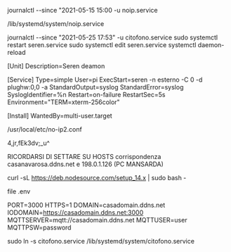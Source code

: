 journalctl --since "2021-05-15 15:00 -u noip.service 


/lib/systemd/system/noip.service


journalctl --since "2021-05-25 17:53"  -u citofono.service 
sudo systemctl restart seren.service 
sudo systemctl edit seren.service 
systemctl daemon-reload

[Unit]
Description=Seren deamon

[Service]
Type=simple
User=pi
ExecStart=seren -n esterno -C 0 -d plughw:0,0 -a
StandardOutput=syslog
StandardError=syslog
SyslogIdentifier=%n
Restart=on-failure
RestartSec=5s
Environment="TERM=xterm-256color"

[Install]
WantedBy=multi-user.target


/usr/local/etc/no-ip2.conf

4,jr,fEk3dv;_u^


RICORDARSI DI SETTARE SU HOSTS corrispondenza casanavarosa.ddns.net e 198.0.1.126 (PC MANSARDA)

curl -sL https://deb.nodesource.com/setup_14.x | sudo bash -

file .env

PORT=3000
HTTPS=1
DOMAIN=casadomain.ddns.net
IODOMAIN=https://casadomain.ddns.net:3000
MQTTSERVER=mqtt://casadomain.ddns.net
MQTTUSER=user
MQTTPSW=password

sudo ln -s citofono.service /lib/systemd/system/citofono.service